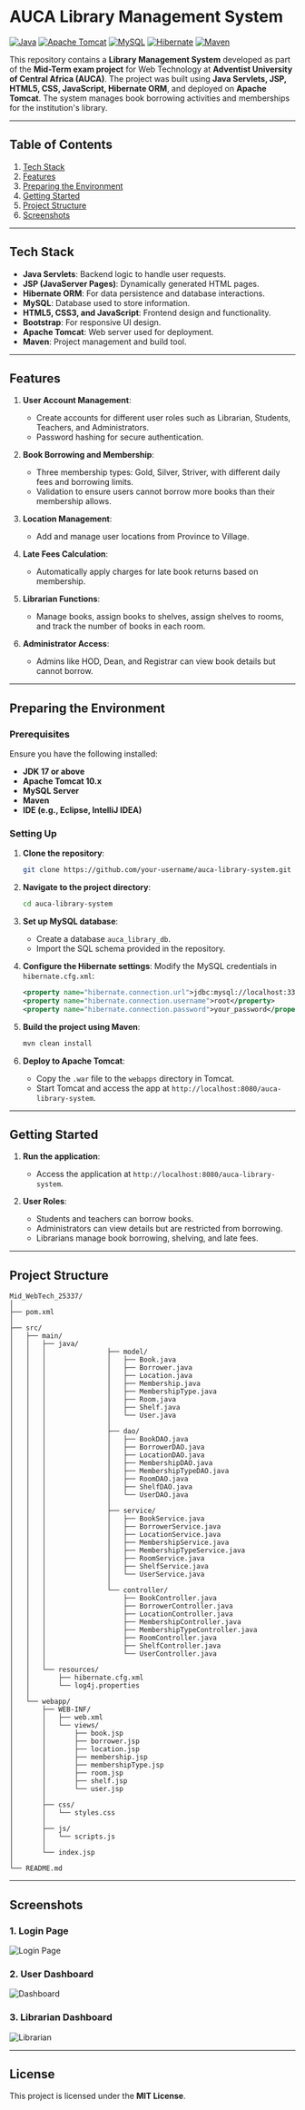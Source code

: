 

# AUCA Library Management System

[![Java](https://img.shields.io/badge/Java-17%2B-blue)](https://www.oracle.com/java/technologies/javase-jdk17-downloads.html)
[![Apache Tomcat](https://img.shields.io/badge/Tomcat-10.x-yellow)](https://tomcat.apache.org/)
[![MySQL](https://img.shields.io/badge/MySQL-8.x-orange)](https://dev.mysql.com/downloads/mysql/)
[![Hibernate](https://img.shields.io/badge/Hibernate-ORM-green)](https://hibernate.org/)
[![Maven](https://img.shields.io/badge/Maven-3.x-red)](https://maven.apache.org/)

This repository contains a **Library Management System** developed as part of the **Mid-Term exam project** for Web Technology at **Adventist University of Central Africa (AUCA)**. The project was built using **Java Servlets, JSP, HTML5, CSS, JavaScript, Hibernate ORM**, and deployed on **Apache Tomcat**. The system manages book borrowing activities and memberships for the institution's library.

---

## Table of Contents
1. [Tech Stack](#tech-stack)
2. [Features](#features)
3. [Preparing the Environment](#preparing-the-environment)
4. [Getting Started](#getting-started)
5. [Project Structure](#project-structure)
6. [Screenshots](#screenshots)

---

## Tech Stack

- **Java Servlets**: Backend logic to handle user requests.
- **JSP (JavaServer Pages)**: Dynamically generated HTML pages.
- **Hibernate ORM**: For data persistence and database interactions.
- **MySQL**: Database used to store information.
- **HTML5, CSS3, and JavaScript**: Frontend design and functionality.
- **Bootstrap**: For responsive UI design.
- **Apache Tomcat**: Web server used for deployment.
- **Maven**: Project management and build tool.

---

## Features

1. **User Account Management**:
   - Create accounts for different user roles such as Librarian, Students, Teachers, and Administrators.
   - Password hashing for secure authentication.

2. **Book Borrowing and Membership**:
   - Three membership types: Gold, Silver, Striver, with different daily fees and borrowing limits.
   - Validation to ensure users cannot borrow more books than their membership allows.

3. **Location Management**:
   - Add and manage user locations from Province to Village.

4. **Late Fees Calculation**:
   - Automatically apply charges for late book returns based on membership.

5. **Librarian Functions**:
   - Manage books, assign books to shelves, assign shelves to rooms, and track the number of books in each room.

6. **Administrator Access**:
   - Admins like HOD, Dean, and Registrar can view book details but cannot borrow.

---

## Preparing the Environment

### Prerequisites
Ensure you have the following installed:
- **JDK 17 or above**
- **Apache Tomcat 10.x**
- **MySQL Server**
- **Maven**
- **IDE (e.g., Eclipse, IntelliJ IDEA)**

### Setting Up

1. **Clone the repository**:
   ```bash
   git clone https://github.com/your-username/auca-library-system.git
   ```

2. **Navigate to the project directory**:
   ```bash
   cd auca-library-system
   ```

3. **Set up MySQL database**:
   - Create a database `auca_library_db`.
   - Import the SQL schema provided in the repository.

4. **Configure the Hibernate settings**:
   Modify the MySQL credentials in `hibernate.cfg.xml`:
   ```xml
   <property name="hibernate.connection.url">jdbc:mysql://localhost:3306/auca_library_db</property>
   <property name="hibernate.connection.username">root</property>
   <property name="hibernate.connection.password">your_password</property>
   ```

5. **Build the project using Maven**:
   ```bash
   mvn clean install
   ```

6. **Deploy to Apache Tomcat**:
   - Copy the `.war` file to the `webapps` directory in Tomcat.
   - Start Tomcat and access the app at `http://localhost:8080/auca-library-system`.

---

## Getting Started

1. **Run the application**:
   - Access the application at `http://localhost:8080/auca-library-system`.

2. **User Roles**:
   - Students and teachers can borrow books.
   - Administrators can view details but are restricted from borrowing.
   - Librarians manage book borrowing, shelving, and late fees.

---

## Project Structure

```
Mid_WebTech_25337/
│
├── pom.xml
│
├── src/
│   ├── main/
│   │   ├── java/
│   │   │               ├── model/
│   │   │               │   ├── Book.java
│   │   │               │   ├── Borrower.java
│   │   │               │   ├── Location.java
│   │   │               │   ├── Membership.java
│   │   │               │   ├── MembershipType.java
│   │   │               │   ├── Room.java
│   │   │               │   ├── Shelf.java
│   │   │               │   └── User.java
│   │   │               │
│   │   │               ├── dao/
│   │   │               │   ├── BookDAO.java
│   │   │               │   ├── BorrowerDAO.java
│   │   │               │   ├── LocationDAO.java
│   │   │               │   ├── MembershipDAO.java
│   │   │               │   ├── MembershipTypeDAO.java
│   │   │               │   ├── RoomDAO.java
│   │   │               │   ├── ShelfDAO.java
│   │   │               │   └── UserDAO.java
│   │   │               │
│   │   │               ├── service/
│   │   │               │   ├── BookService.java
│   │   │               │   ├── BorrowerService.java
│   │   │               │   ├── LocationService.java
│   │   │               │   ├── MembershipService.java
│   │   │               │   ├── MembershipTypeService.java
│   │   │               │   ├── RoomService.java
│   │   │               │   ├── ShelfService.java
│   │   │               │   └── UserService.java
│   │   │               │
│   │   │               └── controller/
│   │   │                   ├── BookController.java
│   │   │                   ├── BorrowerController.java
│   │   │                   ├── LocationController.java
│   │   │                   ├── MembershipController.java
│   │   │                   ├── MembershipTypeController.java
│   │   │                   ├── RoomController.java
│   │   │                   ├── ShelfController.java
│   │   │                   └── UserController.java
│   │   │
│   │   └── resources/
│   │       ├── hibernate.cfg.xml
│   │       └── log4j.properties
│   │
│   └── webapp/
│       ├── WEB-INF/
│       │   ├── web.xml
│       │   └── views/
│       │       ├── book.jsp
│       │       ├── borrower.jsp
│       │       ├── location.jsp
│       │       ├── membership.jsp
│       │       ├── membershipType.jsp
│       │       ├── room.jsp
│       │       ├── shelf.jsp
│       │       └── user.jsp
│       │
│       ├── css/
│       │   └── styles.css
│       │
│       ├── js/
│       │   └── scripts.js
│       │
│       └── index.jsp
│
└── README.md

```

---

## Screenshots

### 1. Login Page
![Login Page](https://via.placeholder.com/800x400)

### 2. User Dashboard
![Dashboard](https://via.placeholder.com/800x400)

### 3. Librarian Dashboard
![Librarian](https://via.placeholder.com/800x400)

---

## License

This project is licensed under the **MIT License**.
